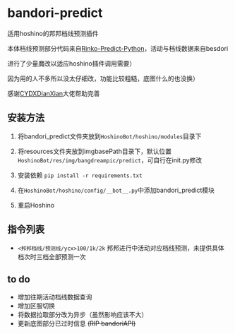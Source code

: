 # bandori-predict

适用hoshino的邦邦档线预测插件

本体档线预测部分代码来自[Rinko-Predict-Python](https://github.com/Electronicute/Rinko-Predict-Python)，活动与档线数据来自besdori

进行了少量魔改以适应hoshino插件调用需要）

因为用的人不多所以没太仔细改，功能比较粗糙，底图什么的也没换）

感谢[CYDXDianXian](https://github.com/CYDXDianXian)大佬帮助完善

## 安装方法

1. 将bandori_predict文件夹放到`HoshinoBot/hoshino/modules`目录下

2. 将resources文件夹放到imgbasePath目录下，默认位置`HoshinoBot/res/img/bangdreampic/predict`，可自行在init.py修改

3. 安装依赖   `pip install -r requirements.txt`

4. 在`HoshinoBot/hoshino/config/__bot__.py`中添加bandori_predict模块

5. 重启Hoshino


## 指令列表

- `<邦邦档线/预测线/ycx>100/1k/2k`  邦邦进行中活动对应档线预测，未提供具体档次时三档全部预测一次

## to do

- 增加往期活动档线数据查询
- 增加区服切换
- 将数据拉取部分改为异步（虽然影响应该不大）
- 更新底图部分已过时信息 ~~(RIP bandoriAPI)~~
